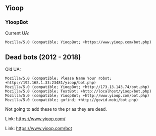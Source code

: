 ## Yioop

### YioopBot

Current UA:

```
Mozilla/5.0 (compatible; YioopBot; +https://www.yioop.com/bot.php)
```

## Dead bots (2012 - 2018)

Old UA:

```
Mozilla/5.0 (compatible; Please Name Your robot; +http://192.168.1.33:23481/yioop/bot.php)
Mozilla/5.0 (compatible; YioopBot; +http://173.13.143.74/bot.php)
Mozilla/5.0 (compatible; TestBot; +http://localhost/yioop/bot.php)
Mozilla/5.0 (compatible; YioopBot; +http://www.yioop.com/bot.php)
Mozilla/5.0 (compatible; gofind; +http://govid.mobi/bot.php)
```

Not going to add these to the pr as they are dead.

Link: https://www.yioop.com/

Link: https://www.yioop.com/bot
